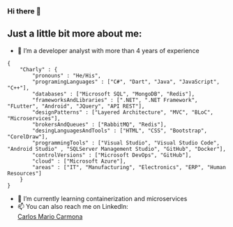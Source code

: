 ### Hi there 👋

<!--
**CarlosMarioCarmona/CarlosMarioCarmona** is a ✨ _special_ ✨ repository because its `README.md` (this file) appears on your GitHub profile.

Here are some ideas to get you started:

- 🔭 I’m currently working on ...
- 🌱 I’m currently learning ...
- 👯 I’m looking to collaborate on ...
- 🤔 I’m looking for help with ...
- 💬 Ask me about ...
- 📫 How to reach me: ...
- 😄 Pronouns: ...
- ⚡ Fun fact: ...
-->

## Just a little bit more about me: 

- 🔭 I’m a developer analyst with more than 4 years of experience

```
{
    "Charly" : {
        "pronouns" : "He/His", 
        "programingLanguages" : ["C#", "Dart", "Java", "JavaScript", "C++"],
        "databases" : ["Microsoft SQL", "MongoDB", "Redis"],
        "frameworksAndLibraries" : [".NET", ".NET Framework", "FLutter", "Android", "JQuery", "API REST"],
        "designPatterns" : ["Layered Architecture", "MVC", "BLoC", "Microservices"],
        "brokersAndQueues" : ["RabbitMQ", "Redis"],  
        "desingLanguagesAndTools" : ["HTML", "CSS", "Bootstrap", "CorelDraw"], 
        "programmingTools" : ["Visual Studio", "Visual Studio Code", "Android Studio" , "SQLServer Management Studio", "GitHub", "Docker"],
        "controlVersions" : ["Microsoft DevOps", "GitHub"], 
        "cloud" : ["Microsoft Azure"],
        "areas" : ["IT", "Manufacturing", "Electronics", "ERP", "Human Resources"]
    }
}
```

- 🌱 I’m currently learning containerization and microservices
- 📫 You can also reach me on LinkedIn: <div class="badge-base LI-profile-badge" data-locale="en_US" data-size="large" data-theme="dark" data-type="HORIZONTAL" data-vanity="carlos-mario-carmona-69a251179" data-version="v1"><a class="badge-base__link LI-simple-link" href="https://mx.linkedin.com/in/carlos-mario-carmona-69a251179?trk=profile-badge">Carlos Mario Carmona</a></div>


              

